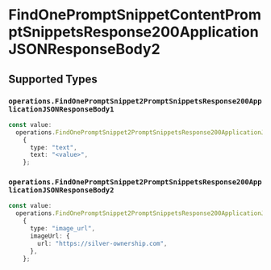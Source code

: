 # FindOnePromptSnippetContentPromptSnippetsResponse200ApplicationJSONResponseBody2


## Supported Types

### `operations.FindOnePromptSnippet2PromptSnippetsResponse200ApplicationJSONResponseBody1`

```typescript
const value:
  operations.FindOnePromptSnippet2PromptSnippetsResponse200ApplicationJSONResponseBody1 =
    {
      type: "text",
      text: "<value>",
    };
```

### `operations.FindOnePromptSnippet2PromptSnippetsResponse200ApplicationJSONResponseBody2`

```typescript
const value:
  operations.FindOnePromptSnippet2PromptSnippetsResponse200ApplicationJSONResponseBody2 =
    {
      type: "image_url",
      imageUrl: {
        url: "https://silver-ownership.com",
      },
    };
```

